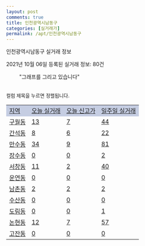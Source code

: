 ```yaml
---
layout: post
comments: true
title: 인천광역시남동구
categories: [실거래가]
permalink: /apt/인천광역시남동구
---
```


인천광역시남동구 실거래 정보

2021년 10월 06일 등록된 실거래 정보: 80건

<!--<script async src="https://pagead2.googlesyndication.com/pagead/js/adsbygoogle.js?client=ca-pub-3485438051770037"
 crossorigin="anonymous"></script>-->

<script type="text/javascript">
  google.charts.load('current', {'packages':['corechart']});
  google.charts.setOnLoadCallback(drawChart);

  function drawChart() {
    var data = google.visualization.arrayToDataTable([['거래일', '매매', '전월세', '전매'], ['21-01', 791, 1246, 2], ['21-02', 981, 690, 3], ['21-03', 1049, 830, 11], ['21-04', 729, 811, 1], ['21-05', 645, 722, 1], ['21-06', 501, 677, 3], ['21-07', 520, 680, 1], ['21-08', 449, 568, 1], ['21-09', 214, 452, 0], ['21-10', 0, 9, 0]]);

    var options = {
      title: '최근 1년간 유형별 거래량 추이',
      legend: { position: 'bottom' }
    };

    setTimeout(function() {
        var chart = new google.visualization.LineChart(document.getElementById('columnchart_material'));
        chart.draw(data, (options));
        document.getElementById('loading').style.display = 'none';
        var dayLabel = (new Date()).getDay();
        if (dayLabel < 2) {
            sorttable.innerSortFunction.apply(document.getElementById('week'), []);
            sorttable.innerSortFunction.apply(document.getElementById('week'), []);        
        }
        else {
            sorttable.innerSortFunction.apply(document.getElementById('today'), []);
            sorttable.innerSortFunction.apply(document.getElementById('today'), []);
        }
    }, 200);

  }
</script>

<div id="loading" style="z-index:20; display: block; margin-left: 35px">"그래프를 그리고 있습니다"</div>
<div id="columnchart_material" style="width: 95%; margin-left: -35px; display: block"></div>
<!--<div style="width: 95%; margin-left: -35px; display: block">
      <script async src="https://pagead2.googlesyndication.com/pagead/js/adsbygoogle.js?client=ca-pub-3485438051770037"
          crossorigin="anonymous"></script>
      <ins class="adsbygoogle"
          style="display:block"
          data-ad-format="fluid"
          data-ad-layout-key="-fb+5w+4e-db+86"
          data-ad-client="ca-pub-3485438051770037"
          data-ad-slot="1827090281"></ins>
      <script>
          (adsbygoogle = window.adsbygoogle || []).push({});
      </script>
</div>-->
<br>

<font size='small' style='font-size: small;'>컬럼 제목을 누르면 정렬됩니다.</font>
<table class="sortable">
  <tr style='background-color: rgba(114, 132, 186,0.4);'>
    <td id="region"><a href="#">지역</a></td>
    <td id="today"><a href="#">오늘 실거래</a></td>
    <td id="today_new"><a href="#">오늘 신고가</a></td>
    <td id="week"><a href="#">일주일 실거래</a></td>
  </tr>

  
  <tr class="item">
    <td><a href="인천광역시남동구구월동">구월동</a></td>
    <td><a href="인천광역시남동구구월동">13</a></td>
    <td><a href="인천광역시남동구구월동">7</a></td>
    <td><a href="인천광역시남동구구월동">44</a></td>
  </tr>
    

  <tr class="item">
    <td><a href="인천광역시남동구간석동">간석동</a></td>
    <td><a href="인천광역시남동구간석동">8</a></td>
    <td><a href="인천광역시남동구간석동">6</a></td>
    <td><a href="인천광역시남동구간석동">22</a></td>
  </tr>
    

  <tr class="item">
    <td><a href="인천광역시남동구만수동">만수동</a></td>
    <td><a href="인천광역시남동구만수동">34</a></td>
    <td><a href="인천광역시남동구만수동">9</a></td>
    <td><a href="인천광역시남동구만수동">81</a></td>
  </tr>
    

  <tr class="item">
    <td><a href="인천광역시남동구장수동">장수동</a></td>
    <td><a href="인천광역시남동구장수동">0</a></td>
    <td><a href="인천광역시남동구장수동">0</a></td>
    <td><a href="인천광역시남동구장수동">2</a></td>
  </tr>
    

  <tr class="item">
    <td><a href="인천광역시남동구서창동">서창동</a></td>
    <td><a href="인천광역시남동구서창동">11</a></td>
    <td><a href="인천광역시남동구서창동">2</a></td>
    <td><a href="인천광역시남동구서창동">40</a></td>
  </tr>
    

  <tr class="item">
    <td><a href="인천광역시남동구운연동">운연동</a></td>
    <td><a href="인천광역시남동구운연동">0</a></td>
    <td><a href="인천광역시남동구운연동">0</a></td>
    <td><a href="인천광역시남동구운연동">0</a></td>
  </tr>
    

  <tr class="item">
    <td><a href="인천광역시남동구남촌동">남촌동</a></td>
    <td><a href="인천광역시남동구남촌동">2</a></td>
    <td><a href="인천광역시남동구남촌동">2</a></td>
    <td><a href="인천광역시남동구남촌동">2</a></td>
  </tr>
    

  <tr class="item">
    <td><a href="인천광역시남동구수산동">수산동</a></td>
    <td><a href="인천광역시남동구수산동">0</a></td>
    <td><a href="인천광역시남동구수산동">0</a></td>
    <td><a href="인천광역시남동구수산동">0</a></td>
  </tr>
    

  <tr class="item">
    <td><a href="인천광역시남동구도림동">도림동</a></td>
    <td><a href="인천광역시남동구도림동">0</a></td>
    <td><a href="인천광역시남동구도림동">0</a></td>
    <td><a href="인천광역시남동구도림동">1</a></td>
  </tr>
    

  <tr class="item">
    <td><a href="인천광역시남동구논현동">논현동</a></td>
    <td><a href="인천광역시남동구논현동">12</a></td>
    <td><a href="인천광역시남동구논현동">7</a></td>
    <td><a href="인천광역시남동구논현동">57</a></td>
  </tr>
    

  <tr class="item">
    <td><a href="인천광역시남동구고잔동">고잔동</a></td>
    <td><a href="인천광역시남동구고잔동">0</a></td>
    <td><a href="인천광역시남동구고잔동">0</a></td>
    <td><a href="인천광역시남동구고잔동">0</a></td>
  </tr>
    


</table>


    